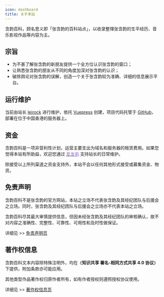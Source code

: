 ```yaml
---
icon: dashboard
title: 关于本站
---
```


含韵百科，顾名思义即「张含韵的百科站点」，以收录整理张含韵的生平经历、音乐影视作品等内容为主。

## 宗旨

- 为不甚了解张含韵的新朋友提供一个全方位认识张含韵的窗口；
- 让熟悉张含韵的朋友从不同的角度加深对张含韵的认识；
- 破除舆论对张含韵的误解，创造一个关于张含韵较为准确、详细的信息展示平台。

## 运行维护

当前由站长 [leirock](https://dlzhang.com) 进行维护，依托 [Vuepress](https://vuepress-theme-hope.github.io/zh) 创建，项目代码托管于 [GitHub](https://github.com/leirock/HanyunWiki)，部署在位于中国香港的服务器上。

## 资金

含韵百科是一项非营利性计划，运营主要支出为域名和服务器的租赁费用。如果您觉得本站有所助益，欢迎您通过 [<font color=#946ce6><i class="fas fa-fw fa-bolt"></i>爱发电</font>](https://afdian.net/@leirock) 支持站长的日常维护。

除接受以上所列渠道之资金支持外，本站不会以任何其他形式接受或募集资金、物资。

## 免责声明

含韵百科不是张含韵的官方网站，本站之立场不代表张含韵及其经纪团队与后援会之立场。同时，张含韵及其经纪团队与后援会之立场亦不代表本站之立场。

含韵百科尽其最大审慎提供信息，但因未经张含韵及其经纪团队的审核确认，故不对内容之准确性、完整性、可靠性、可用性和及时性做保证。

详细见 >> [免责声明页](disclaimer/)

## 著作权信息

含韵百科文本内容除特殊注明外，均在《**知识共享 署名-相同方式共享 4.0 协议**》下提供，附加条款亦可能应用。

其他类型作品著作权归原作者所有，如有作者授权则遵照授权协议使用。

详细见 >> [著作权信息页](copyright/)